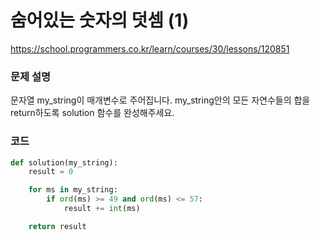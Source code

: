 # 숨어있는 숫자의 덧셈 (1)
https://school.programmers.co.kr/learn/courses/30/lessons/120851

### 문제 설명
문자열 my_string이 매개변수로 주어집니다. my_string안의 모든 자연수들의 합을 return하도록 solution 함수를 완성해주세요.

### 코드
```python
def solution(my_string):
    result = 0

    for ms in my_string:
        if ord(ms) >= 49 and ord(ms) <= 57:
            result += int(ms)

    return result

```